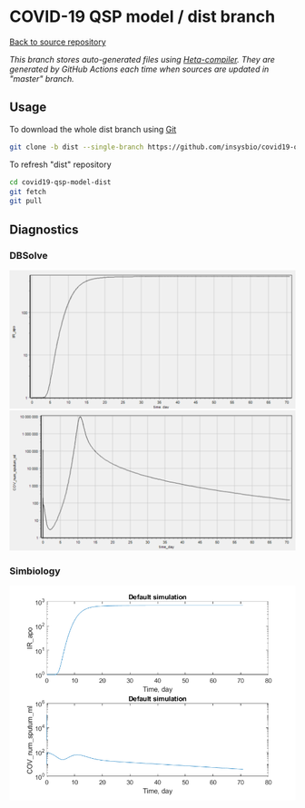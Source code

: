 # COVID-19 QSP model / dist branch

[Back to source repository](https://github.com/insysbio/covid19-qsp-model)

*This branch stores auto-generated files using [Heta-compiler](https://hetalang.github.io). They are  generated by GitHub Actions each time when sources are updated in "master" branch.*

## Usage

To download the whole dist branch using [Git](https://git-scm.com/)

```sh
git clone -b dist --single-branch https://github.com/insysbio/covid19-qsp-model.git covid19-qsp-model-dist
```

To refresh "dist" repository

```sh
cd covid19-qsp-model-dist
git fetch
git pull
```

## Diagnostics

### DBSolve

![default-dbsolve-IR_apo](./plots/default-dbsolve-IR_apo.png)
![default-dbsolve-COV_num_sputum_ml](./plots/default-dbsolve-COV_num_sputum_ml.png)

### Simbiology
![default-simbio-plot](./plots/default-simbio-plot.png)
